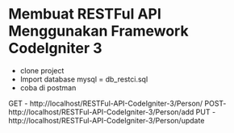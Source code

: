 # Membuat RESTFul API Menggunakan Framework CodeIgniter 3

- clone project
- Import database mysql = db_restci.sql
- coba di postman

GET - http://localhost/RESTFul-API-CodeIgniter-3/Person/
POST- http://localhost/RESTFul-API-CodeIgniter-3/Person/add
PUT - http://localhost/RESTFul-API-CodeIgniter-3/Person/update
